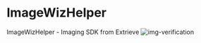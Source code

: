 # ImageWizHelper
ImageWizHelper - Imaging SDK from Extrieve
<img class="img-fluid" src="https://raw.githubusercontent.com/ExtrieveTechnologies/ImageWizHelper/main/ImageWizHelper_v2.gif?raw=true" alt="img-verification" autoplay>

